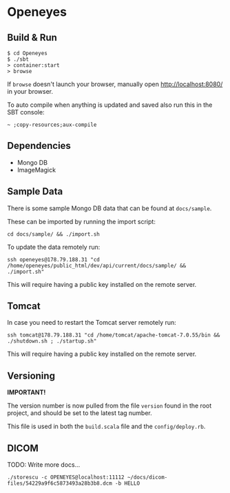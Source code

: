 # Openeyes #

## Build & Run ##

```
$ cd Openeyes
$ ./sbt
> container:start
> browse
```

If `browse` doesn't launch your browser, manually open [http://localhost:8080/](http://localhost:8080/) in your browser.

To auto compile when anything is updated and saved also run this in the SBT console:

```
~ ;copy-resources;aux-compile
```

## Dependencies ##

* Mongo DB
* ImageMagick

## Sample Data ##

There is some sample Mongo DB data that can be found at `docs/sample`. 

These can be imported by running the import script:

```
cd docs/sample/ && ./import.sh
```

To update the data remotely run:

```
ssh openeyes@178.79.188.31 "cd /home/openeyes/public_html/dev/api/current/docs/sample/ && ./import.sh"
```

This will require having a public key installed on the remote server.

## Tomcat ##

In case you need to restart the Tomcat server remotely run:

```
ssh tomcat@178.79.188.31 "cd /home/tomcat/apache-tomcat-7.0.55/bin && ./shutdown.sh ; ./startup.sh"
```

This will require having a public key installed on the remote server.

## Versioning ##

**IMPORTANT!** 

The version number is now pulled from the file `version` found in the root project, and should be set to the latest tag number.

This file is used in both the `build.scala` file and the `config/deploy.rb`.

## DICOM

TODO: Write more docs...

```
./storescu -c OPENEYES@localhost:11112 ~/docs/dicom-files/54229a9f6c5873493a28b3b8.dcm -b HELLO
```
